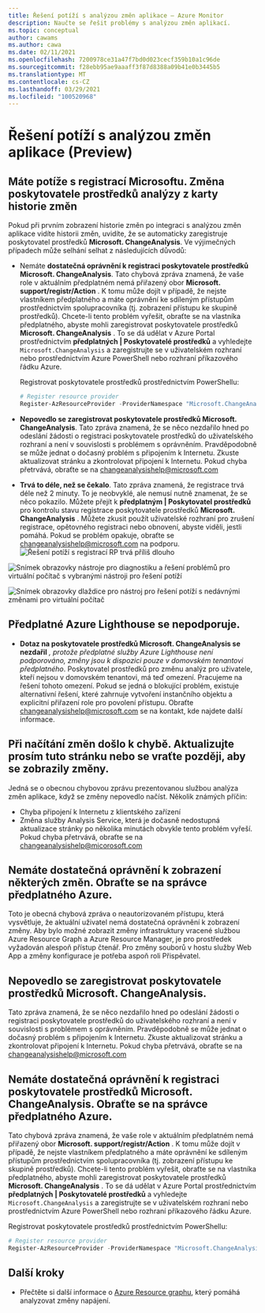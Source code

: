 ```yaml
---
title: Řešení potíží s analýzou změn aplikace – Azure Monitor
description: Naučte se řešit problémy s analýzou změn aplikací.
ms.topic: conceptual
author: cawams
ms.author: cawa
ms.date: 02/11/2021
ms.openlocfilehash: 7200978ce31a47f7bd0d023cecf359b10a1c96de
ms.sourcegitcommit: f28ebb95ae9aaaff3f87d8388a09b41e0b3445b5
ms.translationtype: MT
ms.contentlocale: cs-CZ
ms.lasthandoff: 03/29/2021
ms.locfileid: "100520968"
---
```

# <a name="troubleshoot-application-change-analysis-preview"></a>Řešení potíží s analýzou změn aplikace (Preview)

## <a name="having-trouble-registering-microsoft-change-analysis-resource-provider-from-change-history-tab"></a>Máte potíže s registrací Microsoftu. Změna poskytovatele prostředků analýzy z karty historie změn

Pokud při prvním zobrazení historie změn po integraci s analýzou změn aplikace vidíte historii změn, uvidíte, že se automaticky zaregistruje poskytovatel prostředků **Microsoft. ChangeAnalysis**. Ve výjimečných případech může selhání selhat z následujících důvodů:

- Nemáte **dostatečná oprávnění k registraci poskytovatele prostředků Microsoft. ChangeAnalysis**. Tato chybová zpráva znamená, že vaše role v aktuálním předplatném nemá přiřazený obor **Microsoft. support/registr/Action** . K tomu může dojít v případě, že nejste vlastníkem předplatného a máte oprávnění ke sdíleným přístupům prostřednictvím spolupracovníka (tj. zobrazení přístupu ke skupině prostředků). Chcete-li tento problém vyřešit, obraťte se na vlastníka předplatného, abyste mohli zaregistrovat poskytovatele prostředků **Microsoft. ChangeAnalysis** . To se dá udělat v Azure Portal prostřednictvím **předplatných | Poskytovatelé prostředků** a vyhledejte ```Microsoft.ChangeAnalysis``` a zaregistrujte se v uživatelském rozhraní nebo prostřednictvím Azure PowerShell nebo rozhraní příkazového řádku Azure.

    Registrovat poskytovatele prostředků prostřednictvím PowerShellu:
    ```PowerShell
    # Register resource provider
    Register-AzResourceProvider -ProviderNamespace "Microsoft.ChangeAnalysis"
    ```

- **Nepovedlo se zaregistrovat poskytovatele prostředků Microsoft. ChangeAnalysis**. Tato zpráva znamená, že se něco nezdařilo hned po odeslání žádosti o registraci poskytovatele prostředků do uživatelského rozhraní a není v souvislosti s problémem s oprávněním. Pravděpodobně se může jednat o dočasný problém s připojením k Internetu. Zkuste aktualizovat stránku a zkontrolovat připojení k Internetu. Pokud chyba přetrvává, obraťte se na changeanalysishelp@microsoft.com

- **Trvá to déle, než se čekalo**. Tato zpráva znamená, že registrace trvá déle než 2 minuty. To je neobvyklé, ale nemusí nutně znamenat, že se něco pokazilo. Můžete přejít k **předplatným | Poskytovatel prostředků** pro kontrolu stavu registrace poskytovatele prostředků **Microsoft. ChangeAnalysis** . Můžete zkusit použít uživatelské rozhraní pro zrušení registrace, opětovného registraci nebo obnovení, abyste viděli, jestli pomáhá. Pokud se problém opakuje, obraťte se changeanalysishelp@microsoft.com na podporu.
    ![Řešení potíží s registrací RP trvá příliš dlouho](./media/change-analysis/troubleshoot-registration-taking-too-long.png)

![Snímek obrazovky nástroje pro diagnostiku a řešení problémů pro virtuální počítač s vybranými nástroji pro řešení potíží](./media/change-analysis/vm-dnsp-troubleshootingtools.png)

![Snímek obrazovky dlaždice pro nástroj pro řešení potíží s nedávnými změnami pro virtuální počítač](./media/change-analysis/analyze-recent-changes.png)

## <a name="azure-lighthouse-subscription-is-not-supported"></a>Předplatné Azure Lighthouse se nepodporuje.

- **Dotaz na poskytovatele prostředků Microsoft. ChangeAnalysis se nezdařil** *, protože předplatné služby Azure Lighthouse není podporováno, změny jsou k dispozici pouze v domovském tenantovi předplatného*. Poskytovatel prostředků pro změnu analýz pro uživatele, kteří nejsou v domovském tenantovi, má teď omezení. Pracujeme na řešení tohoto omezení. Pokud se jedná o blokující problém, existuje alternativní řešení, které zahrnuje vytvoření instančního objektu a explicitní přiřazení role pro povolení přístupu.  Obraťte changeanalysishelp@microsoft.com se na kontakt, kde najdete další informace.

## <a name="an-error-occurred-while-getting-changes-please-refresh-this-page-or-come-back-later-to-view-changes"></a>Při načítání změn došlo k chybě. Aktualizujte prosím tuto stránku nebo se vraťte později, aby se zobrazily změny.

Jedná se o obecnou chybovou zprávu prezentovanou službou analýza změn aplikace, když se změny nepovedlo načíst. Několik známých příčin:

- Chyba připojení k Internetu z klientského zařízení
- Změna služby Analysis Service, která je dočasně nedostupná aktualizace stránky po několika minutách obvykle tento problém vyřeší. Pokud chyba přetrvává, obraťte se na changeanalysishelp@micorosoft.com

## <a name="you-dont-have-enough-permissions-to-view-some-changes-contact-your-azure-subscription-administrator"></a>Nemáte dostatečná oprávnění k zobrazení některých změn. Obraťte se na správce předplatného Azure.

Toto je obecná chybová zpráva o neautorizovaném přístupu, která vysvětluje, že aktuální uživatel nemá dostatečná oprávnění k zobrazení změny. Aby bylo možné zobrazit změny infrastruktury vracené službou Azure Resource Graph a Azure Resource Manager, je pro prostředek vyžadován alespoň přístup čtenář. Pro změny souborů v hostu služby Web App a změny konfigurace je potřeba aspoň roli Přispěvatel.

## <a name="failed-to-register-microsoftchangeanalysis-resource-provider"></a>Nepovedlo se zaregistrovat poskytovatele prostředků Microsoft. ChangeAnalysis.

Tato zpráva znamená, že se něco nezdařilo hned po odeslání žádosti o registraci poskytovatele prostředků do uživatelského rozhraní a není v souvislosti s problémem s oprávněním. Pravděpodobně se může jednat o dočasný problém s připojením k Internetu. Zkuste aktualizovat stránku a zkontrolovat připojení k Internetu. Pokud chyba přetrvává, obraťte se na changeanalysishelp@microsoft.com

## <a name="you-dont-have-enough-permissions-to-register-microsoftchangeanalysis-resource-provider-contact-your-azure-subscription-administrator"></a>Nemáte dostatečná oprávnění k registraci poskytovatele prostředků Microsoft. ChangeAnalysis. Obraťte se na správce předplatného Azure.

Tato chybová zpráva znamená, že vaše role v aktuálním předplatném nemá přiřazený obor **Microsoft. support/registr/Action** . K tomu může dojít v případě, že nejste vlastníkem předplatného a máte oprávnění ke sdíleným přístupům prostřednictvím spolupracovníka (tj. zobrazení přístupu ke skupině prostředků). Chcete-li tento problém vyřešit, obraťte se na vlastníka předplatného, abyste mohli zaregistrovat poskytovatele prostředků **Microsoft. ChangeAnalysis** . To se dá udělat v Azure Portal prostřednictvím **předplatných | Poskytovatelé prostředků** a vyhledejte ```Microsoft.ChangeAnalysis``` a zaregistrujte se v uživatelském rozhraní nebo prostřednictvím Azure PowerShell nebo rozhraní příkazového řádku Azure.

Registrovat poskytovatele prostředků prostřednictvím PowerShellu:

```PowerShell
# Register resource provider
Register-AzResourceProvider -ProviderNamespace "Microsoft.ChangeAnalysis"
```

## <a name="next-steps"></a>Další kroky

- Přečtěte si další informace o [Azure Resource graphu](../../governance/resource-graph/overview.md), který pomáhá analyzovat změny napájení.